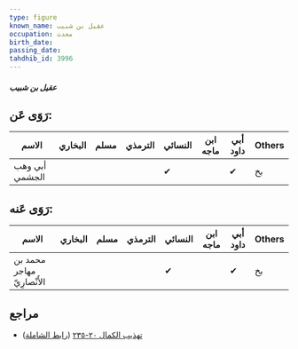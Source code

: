 ```yaml
---
type: figure
known_name: عقيل بن شبيب
occupation: محدث
birth_date:
passing_date:
tahdhib_id: 3996
---
```

##### عقيل بن شبيب

## رَوَى عَن:
| الاسم          | البخاري | مسلم | الترمذي | النسائي | ابن ماجه | أبي داود | Others |
| -------------- | ------- | ---- | ------- | ------- | -------- | -------- | ------ |
| أبي وهب الجشمي |         |      |         | ✔       |          | ✔        | بخ     |
## رَوَى عَنه:
| الاسم                      | البخاري | مسلم | الترمذي | النسائي | ابن ماجه | أبي داود | Others |
| -------------------------- | ------- | ---- | ------- | ------- | -------- | -------- | ------ |
| محمد بن مهاجر الأَنْصارِيّ |         |      |         | ✔       |          | ✔        | بخ     |
## مراجع
- [تهذيب الكمال ٢٠-٢٣٥](obsidian://open?vault=Tahdhib-al-Kamal&file=Figures/٣٩٩٦-عقيل%20بن%20شبيب) ([رابط الشاملة](https://shamela.ws/book/3722/10365))